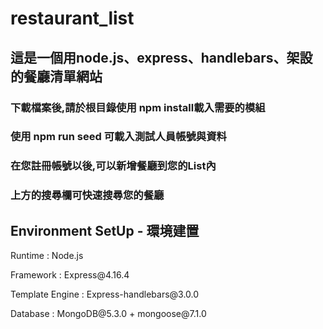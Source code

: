 # restaurant_list
<h2>這是一個用node.js、express、handlebars、架設的餐廳清單網站</h2>
<h3>下載檔案後,請於根目錄使用 npm install載入需要的模組</h3>
<h3>使用 npm run seed 可載入測試人員帳號與資料<h3>
<h3>在您註冊帳號以後,可以新增餐廳到您的List內</h3>
<h3>上方的搜尋欄可快速搜尋您的餐廳</h3>

<h2>Environment SetUp - 環境建置</h2>
<p>Runtime : Node.js</p>
<p>Framework : Express@4.16.4</p>
<p>Template Engine : Express-handlebars@3.0.0</p>
<p>Database : MongoDB@5.3.0 + mongoose@7.1.0</p>

